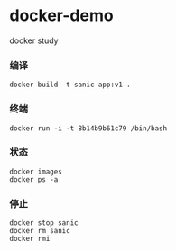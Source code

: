 # docker-demo
docker study


### 编译
```
docker build -t sanic-app:v1 .
```

### 终端
```
docker run -i -t 8b14b9b61c79 /bin/bash
```

### 状态
```
docker images
docker ps -a
```

### 停止
```
docker stop sanic
docker rm sanic
docker rmi
```
